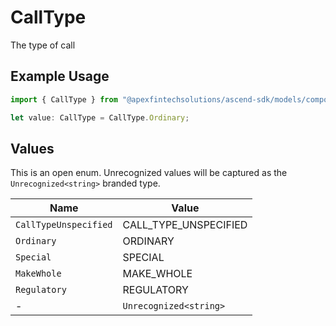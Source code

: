 # CallType

The type of call

## Example Usage

```typescript
import { CallType } from "@apexfintechsolutions/ascend-sdk/models/components";

let value: CallType = CallType.Ordinary;
```

## Values

This is an open enum. Unrecognized values will be captured as the `Unrecognized<string>` branded type.

| Name                   | Value                  |
| ---------------------- | ---------------------- |
| `CallTypeUnspecified`  | CALL_TYPE_UNSPECIFIED  |
| `Ordinary`             | ORDINARY               |
| `Special`              | SPECIAL                |
| `MakeWhole`            | MAKE_WHOLE             |
| `Regulatory`           | REGULATORY             |
| -                      | `Unrecognized<string>` |